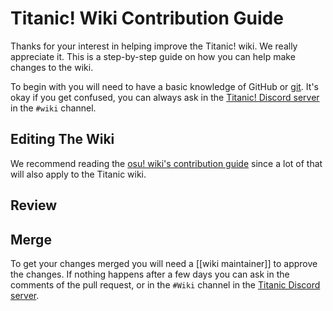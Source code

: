 # Titanic! Wiki Contribution Guide

Thanks for your interest in helping improve the Titanic! wiki. We really appreciate it.
This is a step-by-step guide on how you can help make changes to the wiki.

To begin with you will need to have a basic knowledge of GitHub or [git](https://git-scm.com/). It's okay if you get confused, you can always ask in the [Titanic! Discord server](https://discord.gg/qupv72e7YH) in the `#wiki` channel.

## Editing The Wiki

We recommend reading the [osu! wiki's contribution guide](https://osu.ppy.sh/wiki/en/osu!_wiki/Contribution_guide) since a lot of that will also apply to the Titanic wiki.

## Review

## Merge 

To get your changes merged you will need a [[wiki maintainer]] to approve the changes. If nothing happens after a few days you can ask in the comments of the pull request, or in the `#Wiki` channel in the [Titanic Discord server](https://discord.gg/vxWCkXcARq).
